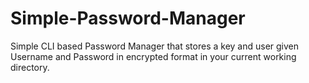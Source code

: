 # Simple-Password-Manager
Simple CLI based Password Manager that stores a key and user given Username and Password in encrypted format in your current working directory. 
